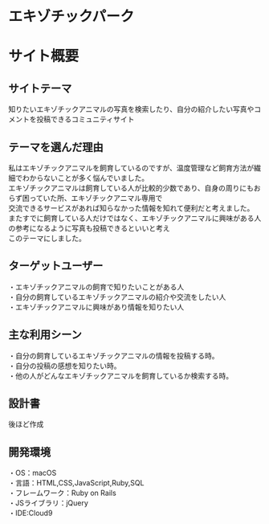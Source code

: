 # エキゾチックパーク

# サイト概要

## サイトテーマ
知りたいエキゾチックアニマルの写真を検索したり、自分の紹介したい写真やコメントを投稿できるコミュニティサイト

## テーマを選んだ理由
私はエキゾチックアニマルを飼育しているのですが、温度管理など飼育方法が繊細でわからないことが多く悩んでいました。<br>
エキゾチックアニマルは飼育している人が比較的少数であり、自身の周りにもおらず困っていた所、エキゾチックアニマル専用で<br>
交流できるサービスがあれば知らなかった情報を知れて便利だと考えました。<br>
またすでに飼育している人だけではなく、エキゾチックアニマルに興味がある人の参考になるように写真も投稿できるといいと考え<br>
このテーマにしました。

## ターゲットユーザー
・エキゾチックアニマルの飼育で知りたいことがある人<br>
・自分の飼育しているエキゾチックアニマルの紹介や交流をしたい人<br>
・エキゾチックアニマルに興味があり情報を知りたい人<br>

## 主な利用シーン
・自分の飼育しているエキゾチックアニマルの情報を投稿する時。<br>
・自分の投稿の感想を知りたい時。<br>
・他の人がどんなエキゾチックアニマルを飼育しているか検索する時。<br>

## 設計書
後ほど作成

## 開発環境
・OS：macOS<br>
・言語：HTML,CSS,JavaScript,Ruby,SQL<br>
・フレームワーク：Ruby on Rails<br>
・JSライブラリ：jQuery<br>
・IDE:Cloud9<br>